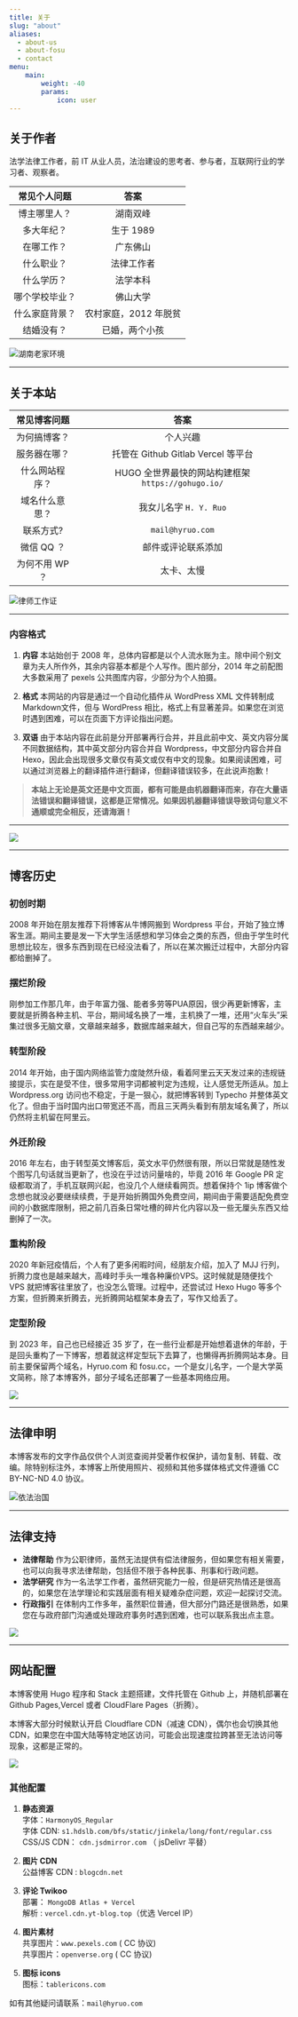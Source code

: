 ```yaml
---
title: 关于
slug: "about"
aliases:
  - about-us
  - about-fosu
  - contact
menu:
    main: 
        weight: -40
        params:
            icon: user
---
```


## 关于作者

法学法律工作者，前 IT 从业人员，法治建设的思考者、参与者，互联网行业的学习者、观察者。  



| 常见个人问题      |        答案       | 
| :-----------: | :-----------: | 
| 博主哪里人？     |  湖南双峰 |
| 多大年纪？  | 生于 1989    |
| 在哪工作？  | 广东佛山      |
| 什么职业？  | 法律工作者     |
| 什么学历？  | 法学本科     |
| 哪个学校毕业？ | 佛山大学|
| 什么家庭背景？| 农村家庭，2012 年脱贫 |
| 结婚没有？| 已婚，两个小孩 |

![湖南老家环境](c92ef5c79857bea207833c0ba8596d0.jpg)


---

## 关于本站


| 常见博客问题      |        答案       | 
| :-----------: | :-----------: | 
| 为何搞博客？  |  个人兴趣    |
| 服务器在哪？ | 托管在 Github  Gitlab  Vercel 等平台 |
| 什么网站程序？ | HUGO 全世界最快的网站构建框架 `https://gohugo.io/` |
| 域名什么意思？| 我女儿名字 `H. Y. Ruo` |
| 联系方式? |  `mail@hyruo.com`  |
| 微信 QQ ？| 邮件或评论联系添加 |
| 为何不用 WP ？ | 太卡、太慢 |


![律师工作证](5352a4a7a2a9c0c43ee452a4026a170.jpg)

---

### 内容格式

1. **内容**
本站始创于 2008 年，总体内容都是以个人流水账为主。除中间个别文章为夫人所作外，其余内容基本都是个人写作。图片部分，2014 年之前配图大多数采用了 pexels 公共图库内容，少部分为个人拍摄。

2. **格式**
本网站的内容是通过一个自动化插件从 WordPress XML 文件转制成Markdown文件，但与 WordPress 相比，格式上有显著差异。如果您在浏览时遇到困难，可以在页面下方评论指出问题。

3. **双语**
由于本站内容在此前是分开部署再行合并，并且此前中文、英文内容分属不同数据结构，其中英文部分内容合并自 Wordpress，中文部分内容合并自 Hexo，因此会出现很多文章仅有英文或仅有中文的现象。如果阅读困难，可以通过浏览器上的翻译插件进行翻译，但翻译错误较多，在此说声抱歉！

> **本站上无论是英文还是中文页面，都有可能是由机器翻译而来，存在大量语法错误和翻译错误，这都是正常情况。如果因机器翻译错误导致词句意义不通顺或完全相反，还请海涵！**

---



![](image-4.png)



---

## 博客历史

### 初创时期
2008 年开始在朋友推荐下将博客从牛博网搬到 Wordpress 平台，开始了独立博客生涯。期间主要是发一下大学生活感想和学习体会之类的东西，但由于学生时代思想比较左，很多东西到现在已经没法看了，所以在某次搬迁过程中，大部分内容都给删掉了。

### 摆烂阶段
刚参加工作那几年，由于年富力强、能者多劳等PUA原因，很少再更新博客，主要就是折腾各种主机、平台，期间域名换了一堆，主机换了一堆，还用“火车头”采集过很多无脑文章，文章越来越多，数据库越来越大，但自己写的东西越来越少。

### 转型阶段
2014 年开始，由于国内网络监管力度陡然升级，看着阿里云天天发过来的违规链接提示，实在是受不住，很多常用字词都被判定为违规，让人感觉无所适从。加上 Wordpress.org 访问也不稳定，于是一狠心，就把博客转到 Typecho 并整体英文化了。但由于当时国内出口带宽还不高，而且三天两头看到有朋友域名黄了，所以仍然将主机留在阿里云。

### 外迁阶段
2016 年左右，由于转型英文博客后，英文水平仍然很有限，所以日常就是随性发个图写几句话就当更新了，也没在乎过访问量啥的，毕竟 2016 年 Google PR 定级都取消了，手机互联网兴起，也没几个人继续看网页。想着保持个 1ip 博客做个念想也就没必要继续续费，于是开始折腾国外免费空间，期间由于需要适配免费空间的小数据库限制，把之前几百条日常吐槽的碎片化内容以及一些无厘头东西又给删掉了一次。

### 重构阶段
2020 年新冠疫情后，个人有了更多闲暇时间，经朋友介绍，加入了 MJJ 行列，折腾力度也是越来越大，高峰时手头一堆各种廉价VPS。这时候就是随便找个 VPS 就把博客往里放了，也没怎么管理。过程中，还尝试过 Hexo Hugo 等多个方案，但折腾来折腾去，光折腾网站框架本身去了，写作又给丢了。

### 定型阶段
到 2023 年，自己也已经接近 35 岁了，在一些行业都是开始想着退休的年龄，于是回头重构了一下博客，想着就这样定型玩下去算了，也懒得再折腾网站本身。目前主要保留两个域名，Hyruo.com 和 fosu.cc，一个是女儿名字，一个是大学英文简称，除了本博客外，部分子域名还部署了一些基本网络应用。

![](wordpress_page-scaled.jpg)

---

## 法律申明

本博客发布的文字作品仅供个人浏览查阅并受著作权保护，请勿复制、转载、改编。除特别标注外，本博客上所使用照片、视频和其他多媒体格式文件遵循 CC BY-NC-ND 4.0 协议。 


![依法治国](image-1.png)

---


## 法律支持

* **法律帮助**
作为公职律师，虽然无法提供有偿法律服务，但如果您有相关需要，也可以向我寻求法律帮助，包括但不限于各种民事、刑事和行政问题。
* **法学研究**
作为一名法学工作者，虽然研究能力一般，但是研究热情还是很高的，如果您在法学理论和实践层面有相关疑难杂症问题，欢迎一起探讨交流。
* **行政指引**
在体制内工作多年，虽然职位普通，但大部分门路还是很熟悉，如果您在与政府部门沟通或处理政府事务时遇到困难，也可以联系我出点主意。


![](image-2.png)


---


## 网站配置

本博客使用 Hugo 程序和 Stack 主题搭建，文件托管在 Github 上，并随机部署在 Github Pages,Vercel 或者 CloudFlare Pages（折腾）。

本博客大部分时候默认开启 Cloudflare CDN（减速 CDN），偶尔也会切换其他 CDN，如果您在中国大陆等特定地区访问，可能会出现速度拉跨甚至无法访问等现象，这都是正常的。

![](image-3.png)


### 其他配置



1. **静态资源**  
字体：`HarmonyOS_Regular`  
字体 CDN: `s1.hdslb.com/bfs/static/jinkela/long/font/regular.css`    
CSS/JS CDN： `cdn.jsdmirror.com` （ jsDelivr 平替）  

2. **图片 CDN**  
公益博客 CDN : `blogcdn.net`  

3. **评论 Twikoo**  
部署： `MongoDB Atlas + Vercel`   
解析 : `vercel.cdn.yt-blog.top`（优选 Vercel IP）   

4. **图片素材**  
共享图片：`www.pexels.com` ( CC 协议)    
共享图片：`openverse.org` ( CC 协议)   

5. **图标 icons**  
图标：`tablericons.com`  



如有其他疑问请联系：`mail@hyruo.com`